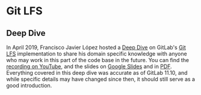 # Git LFS

## Deep Dive

In April 2019, Francisco Javier López hosted a [Deep Dive] on GitLab's [Git LFS] implementation to share his domain specific knowledge with anyone who may work in this part of the code base in the future. You can find the [recording on YouTube], and the slides on [Google Slides] and in [PDF]. Everything covered in this deep dive was accurate as of GitLab 11.10, and while specific details may have changed since then, it should still serve as a good introduction.

[Deep Dive]: https://gitlab.com/gitlab-org/create-stage/issues/1
[Git LFS]: ../administration/lfs/manage_large_binaries_with_git_lfs.md
[recording on YouTube]: https://www.youtube.com/watch?v=Yyxwcksr0Qc
[Google Slides]: https://docs.google.com/presentation/d/1E-aw6-z0rYd0346YhIWE7E9A65zISL9iIMAOq2zaw9E/edit
[PDF]: https://gitlab.com/gitlab-org/create-stage/uploads/07a89257a140db067bdfb484aecd35e1/Git_LFS_Deep_Dive__Create_.pdf
